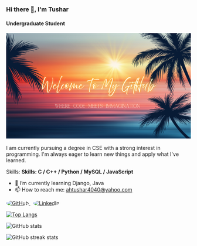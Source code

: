 ### Hi there 👋, I'm Tushar
#### Undergraduate Student
![Undergraduate Student](https://raw.githubusercontent.com/arafath-hussain-tushar/arafath-hussain-tushar/refs/heads/main/GitHub%20Welcome.png)

I am currently pursuing a degree in CSE with a strong interest in programming. I'm always eager to learn new things and apply what I've learned.

Skills: **Skills: C / C++ / Python / MySQL / JavaScript**

- 🌱 I’m currently learning Django, Java 
- 📫 How to reach me: ahtushar4040@yahoo.com 


<p align="left">
  <a href="https://github.com/arafath-hussain-tushar" target="_blank">
    <img src="https://img.icons8.com/ios-filled/50/000000/github.png" alt="GitHub" width="40" height="40" style="border-radius:50%;" />
  </a>
  &nbsp;
  <a href="https://www.linkedin.com/in/arafath-hussain-tushar/" target="_blank">
    <img src="https://img.icons8.com/ios-filled/50/0077B5/linkedin.png" alt="LinkedIn" width="40" height="40" style="border-radius:50%;" />
  </a>
</p>


 


[![Top Langs](https://github-readme-stats.vercel.app/api/top-langs/?username=arafath-hussain-tushar&cache_seconds=10)](https://github.com/anuraghazra/github-readme-stats)

![GitHub stats](https://github-readme-stats.vercel.app/api?username=arafath-hussain-tushar&show_icons=true)  

![GitHub streak stats](https://streak-stats.demolab.com/?user=arafath-hussain-tushar)  


